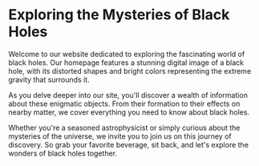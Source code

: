 <!--
Write me markdown content of website with wallpaper:

"A digital image of a black hole, with the distorted shapes and bright colors representing the extreme gravity."

The header of the page should not be copy of the text but rather a real content of the website which is using this wallpaper.
-->

<!--font:Poppins-->

# Exploring the Mysteries of Black Holes

Welcome to our website dedicated to exploring the fascinating world of black holes. Our homepage features a stunning digital image of a black hole, with its distorted shapes and bright colors representing the extreme gravity that surrounds it.

As you delve deeper into our site, you'll discover a wealth of information about these enigmatic objects. From their formation to their effects on nearby matter, we cover everything you need to know about black holes. 

Whether you're a seasoned astrophysicist or simply curious about the mysteries of the universe, we invite you to join us on this journey of discovery. So grab your favorite beverage, sit back, and let's explore the wonders of black holes together.
